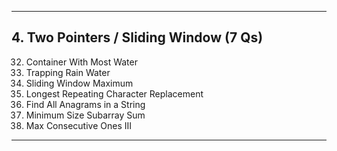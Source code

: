 ---

## 4. Two Pointers / Sliding Window (7 Qs)
32. Container With Most Water  
33. Trapping Rain Water  
34. Sliding Window Maximum  
35. Longest Repeating Character Replacement  
36. Find All Anagrams in a String  
37. Minimum Size Subarray Sum  
38. Max Consecutive Ones III  

---